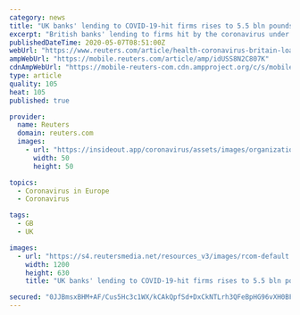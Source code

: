 ```yaml
---
category: news
title: "UK banks' lending to COVID-19-hit firms rises to 5.5 bln pounds"
excerpt: "British banks' lending to firms hit by the coronavirus under the government's main loan guarantee scheme for small and medium-sized firms has risen to 5.5 billion pounds ($6.8 billion) from 4.1 billion pounds last week,"
publishedDateTime: 2020-05-07T08:51:00Z
webUrl: "https://www.reuters.com/article/health-coronavirus-britain-loans-idUSS8N2C807K"
ampWebUrl: "https://mobile.reuters.com/article/amp/idUSS8N2C807K"
cdnAmpWebUrl: "https://mobile-reuters-com.cdn.ampproject.org/c/s/mobile.reuters.com/article/amp/idUSS8N2C807K"
type: article
quality: 105
heat: 105
published: true

provider:
  name: Reuters
  domain: reuters.com
  images:
    - url: "https://insideout.app/coronavirus/assets/images/organizations/reuters.com-50x50.jpg"
      width: 50
      height: 50

topics:
  - Coronavirus in Europe
  - Coronavirus

tags:
  - GB
  - UK

images:
  - url: "https://s4.reutersmedia.net/resources_v3/images/rcom-default.png"
    width: 1200
    height: 630
    title: "UK banks' lending to COVID-19-hit firms rises to 5.5 bln pounds"

secured: "0JJBmsxBHM+AF/Cus5Hc3c1WX/kCAkQpfSd+DxCkNTLrh3QFeBpHG96vXH0BFAmsMkocNH62sbMUBCu9chQgE3DI6bvdtqhmrkdxfT8G+qktUj7OAG6IFMS/BxscwbkAekU/DPLgrwuDuAHyNX69wGPfvUkcr1WABP676kencZ7TJbim06K3HL/oS+tVAoOVGRgR5T5iS/m5YPZtwKQSUMs7at9StvAkHwTRi7w/SssAXgzW/CAQyTpXU45G0aNpyTccPDtEWa0dzj5jRqQRha4+kSIz374NiSJWe/eWKCmFZrh7ndR9GYmcXzISVFvT;/cLGmT4UPAnmDV1z6aTAYQ=="
---
```


